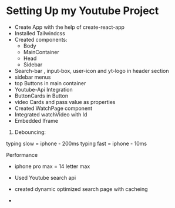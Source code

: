 # Setting Up my Youtube Project

- Create App with the help of create-react-app
- Installed Tailwindcss
- Created components:
    - Body
    - MainContainer
    - Head
    - Sidebar
- Search-bar , input-box, user-icon and yt-logo in header section
- sidebar menus    
- top Buttons in main container
- Youtube-Api Integration 
- ButtonCards in Button
- video Cards and pass value as properties
- Created WatchPage component
- Integrated watchVideo with Id
- Embedded Iframe
 

 1. Debouncing:

 typing slow = iphone - 200ms
 typing fast = iphone - 10ms

  Performance

  - iphone pro max = 14 letter max

- Used Youtube search api  

- created dynamic optimized search page with cacheing

- 